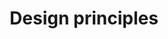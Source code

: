 ---
title: Design principles
eleventyNavigation:
  parent: Guidelines
  key: Design Principles
  order: 2
---